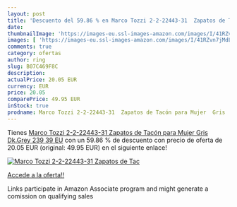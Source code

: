 ```yaml
---
layout: post
title: 'Descuento del 59.86 % en Marco Tozzi 2-2-22443-31  Zapatos de Tac'
date: 
thumbnailImage: 'https://images-eu.ssl-images-amazon.com/images/I/41RZvn7jMdL._SL200_.jpg'
images: [ 'https://images-eu.ssl-images-amazon.com/images/I/41RZvn7jMdL._SL200_.jpg' ]
comments: true
category: ofertas
author: ring
slug: B07C469F8C
description:
actualPrice: 20.05 EUR
currency: EUR
price: 20.05
comparePrice: 49.95 EUR
inStock: true
prodname: Marco Tozzi 2-2-22443-31  Zapatos de Tacón para Mujer  Gris  Dk.Grey 239   39 EU
---
```


Tienes [Marco Tozzi 2-2-22443-31  Zapatos de Tacón para Mujer  Gris  Dk.Grey 239   39 EU](https://www.amazon.es/dp/B07C469F8C/?tag=tolees-21) con un 59.86 % de descuento con precio de oferta de 20.05 EUR (original: 49.95 EUR) en el siguiente enlace!

[![Marco Tozzi 2-2-22443-31  Zapatos de Tac](https://images-eu.ssl-images-amazon.com/images/I/41RZvn7jMdL._SL200_.jpg)](https://www.amazon.es/dp/B07C469F8C/?tag=tolees-21)

[Accede a la oferta!!](https://www.amazon.es/dp/B07C469F8C/?tag=tolees-21)

Links participate in Amazon Associate program and might generate a comission on qualifying sales


